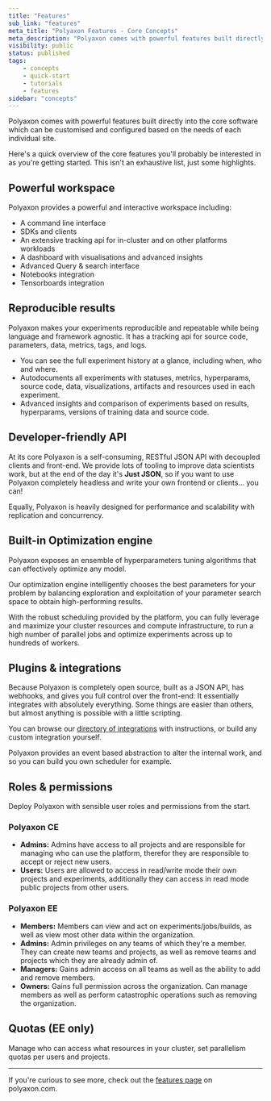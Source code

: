 ```yaml
---
title: "Features"
sub_link: "features"
meta_title: "Polyaxon Features - Core Concepts"
meta_description: "Polyaxon comes with powerful features built directly into the core software which are customisable and extensible to suit your needs."
visibility: public
status: published
tags:
    - concepts
    - quick-start
    - tutorials
    - features
sidebar: "concepts"
---
```


Polyaxon comes with powerful features built directly into the core software which can be customised and configured based on the needs of each individual site.

Here's a quick overview of the core features you'll probably be interested in as you're getting started. This isn't an exhaustive list, just some highlights.


## Powerful workspace

Polyaxon provides a powerful and interactive workspace including:

- A command line interface
- SDKs and clients
- An extensive tracking api for in-cluster and on other platforms workloads
- A dashboard with visualisations and advanced insights 
- Advanced Query & search interface
- Notebooks integration
- Tensorboards integration

## Reproducible results

Polyaxon makes your experiments reproducible and repeatable while being language and framework agnostic. 
It has a tracking api for source code, parameters, data, metrics, tags, and logs.


- You can see the full experiment history at a glance, including when, who and where.
- Autodocuments all experiments with statuses, metrics, hyperparams, source code, data, visualizations, artifacts and resources used in each experiment.
- Advanced insights and comparison of experiments based on results, hyperparams, versions of training data and source code.


## Developer-friendly API

At its core Polyaxon is a self-consuming, RESTful JSON API with decoupled clients and front-end. 
We provide lots of tooling to improve data scientists work, but at the end of the day it's **Just JSON**️, 
so if you want to use Polyaxon completely headless and write your own frontend or clients... you can!

Equally, Polyaxon is heavily designed for performance and scalability with replication and concurrency.


## Built-in Optimization engine

Polyaxon exposes an ensemble of hyperparameters tuning algorithms that can effectively optimize any model.

Our optimization engine intelligently chooses the best parameters for your problem by balancing exploration and exploitation of your parameter search space to obtain high-performing results.

With the robust scheduling provided by the platform, you can fully leverage and maximize your cluster resources and compute infrastructure, 
to run a high number of parallel jobs and optimize experiments across up to hundreds of workers. 


## Plugins & integrations

Because Polyaxon is completely open source, built as a JSON API, has webhooks, and gives you full control over the front-end: It essentially integrates with absolutely everything. 
Some things are easier than others, but almost anything is possible with a little scripting.

You can browse our [directory of integrations](/integrations/) with instructions, or build any custom integration yourself.

Polyaxon provides an event based abstraction to alter the internal work, and so you can build you own scheduler for example.

## Roles & permissions

Deploy Polyaxon with sensible user roles and permissions from the start.


### Polyaxon CE

- **Admins:** Admins have access to all projects and are responsible for managing who can use the platform, therefor they are responsible to accept or reject new users.
- **Users:** Users are allowed to access in read/write mode their own projects and experiments, additionally they can access in read mode public projects from other users.
 
### Polyaxon EE 

- **Members:** Members can view and act on experiments/jobs/builds, as well as view most other data within the organization.
- **Admins:** Admin privileges on any teams of which they\'re a member. They can create new teams and projects, as well as remove teams and projects which they are already admin of.
- **Managers:** Gains admin access on all teams as well as the ability to add and remove members.
- **Owners:** Gains full permission across the organization. Can manage members as well as perform catastrophic operations such as removing the organization.


## Quotas (EE only)

Manage who can access what resources in your cluster, set parallelism quotas per users and projects.

---

If you're curious to see more, check out the [features page](https://polyaxon.com/features/) on polyaxon.com.
